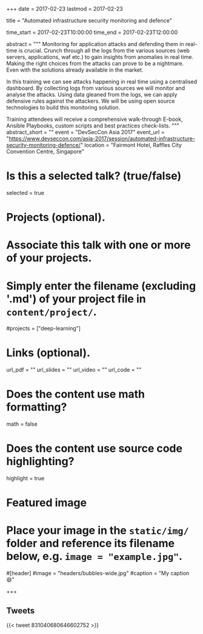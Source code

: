 +++
date = 2017-02-23
lastmod = 2017-02-23

title = "Automated infrastructure security monitoring and defence"

time_start = 2017-02-23T10:00:00
time_end = 2017-02-23T12:00:00

abstract = """
Monitoring for application attacks and defending them in real-time is crucial. Crunch through all the logs from the various sources (web servers, applications, waf etc.) to gain insights from anomalies in real time. Making the right choices from the attacks can prove to be a nightmare. Even with the solutions already available in the market.

In this training we can see attacks happening in real time using a centralised dashboard. By collecting logs from various sources we will monitor and analyse the attacks. Using data gleaned from the logs, we can apply defensive rules against the attackers. We will be using open source technologies to build this monitoring solution.

Training attendees will receive a comprehensive walk-through E-book, Ansible Playbooks, custom scripts and best practices check-lists.
"""
abstract_short = ""
event = "DevSecCon Asia 2017"
event_url = "https://www.devseccon.com/asia-2017/session/automated-infrastructure-security-monitoring-defence/"
location = "Fairmont Hotel, Raffles City Convention Centre, Singapore"

# Is this a selected talk? (true/false)
selected = true

# Projects (optional).
#   Associate this talk with one or more of your projects.
#   Simply enter the filename (excluding '.md') of your project file in `content/project/`.
#projects = ["deep-learning"]

# Links (optional).
url_pdf = ""
url_slides = ""
url_video = ""
url_code = ""

# Does the content use math formatting?
math = false

# Does the content use source code highlighting?
highlight = true

# Featured image
# Place your image in the `static/img/` folder and reference its filename below, e.g. `image = "example.jpg"`.

#[header]
#image = "headers/bubbles-wide.jpg"
#caption = "My caption :smile:"

+++

## Tweets

{{< tweet 831040680646602752 >}}
